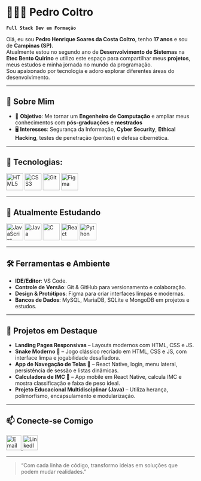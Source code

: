 # 👨🏻‍💻 Pedro Coltro  

**`Full Stack Dev em Formação`**

Olá, eu sou **Pedro Henrique Soares da Costa Coltro**, tenho **17 anos** e sou de **Campinas (SP)**.  
Atualmente estou no segundo ano de **Desenvolvimento de Sistemas** na **Etec Bento Quirino** e utilizo este espaço para compartilhar meus **projetos**, meus estudos e minha jornada no mundo da programação.  
Sou apaixonado por tecnologia e adoro explorar diferentes áreas do desenvolvimento.

---

## 🧩 Sobre Mim
- 🎯 **Objetivo**: Me tornar um **Engenheiro de Computação** e ampliar meus conhecimentos com **pós-graduações** e **mestrados**   
- 🖥️ **Interesses**: Segurança da Informação, **Cyber Security**, **Ethical Hacking**, testes de penetração (pentest) e defesa cibernética.

---

## 🚀 Tecnologias:

<p align="left">
  <img alt="HTML5" title="HTML5" width="45" src="https://cdn.jsdelivr.net/gh/devicons/devicon@latest/icons/html5/html5-original.svg"/>
  <img alt="CSS3" title="CSS3" width="45" src="https://cdn.jsdelivr.net/gh/devicons/devicon@latest/icons/css3/css3-original.svg"/>
  <img alt="Git" title="Git" width="45" src="https://cdn.jsdelivr.net/gh/devicons/devicon@latest/icons/git/git-original.svg"/>
  <img alt="Figma" title="Figma" width="45" src="https://cdn.jsdelivr.net/gh/devicons/devicon@latest/icons/figma/figma-original.svg"/>
</p>

---

## 🚀 Atualmente Estudando

<p align="left">
  <img alt="JavaScript" title="JavaScript" width="45" src="https://cdn.jsdelivr.net/gh/devicons/devicon@latest/icons/javascript/javascript-original.svg"/>
  <img alt="Java" title="Java" width="45" src="https://cdn.jsdelivr.net/gh/devicons/devicon@latest/icons/java/java-original-wordmark.svg"/>
  <img alt="C" title="C" width="45" src="https://cdn.jsdelivr.net/gh/devicons/devicon@latest/icons/c/c-original.svg"/>
  <img alt="React" title="React" width="45" src="https://cdn.jsdelivr.net/gh/devicons/devicon@latest/icons/react/react-original.svg"/>
  <img alt="Python" title="Python" width="45" src="https://cdn.jsdelivr.net/gh/devicons/devicon@latest/icons/python/python-original.svg"/>
</p>

---

## 🛠️ Ferramentas e Ambiente
- **IDE/Editor**: VS Code.
- **Controle de Versão**: Git & GitHub para versionamento e colaboração.  
- **Design & Protótipos**: Figma para criar interfaces limpas e modernas.  
- **Bancos de Dados**: MySQL, MariaDB, SQLite e MongoDB em projetos e estudos.

---

## 📂 Projetos em Destaque

- **Landing Pages Responsivas** – Layouts modernos com HTML, CSS e JS.  
- **Snake Moderno 🐍** – Jogo clássico recriado em HTML, CSS e JS, com interface limpa e jogabilidade desafiadora.  
- **App de Navegação de Telas 📱** – React Native, login, menu lateral, persistência de sessão e listas dinâmicas.  
- **Calculadora de IMC 📱** – App mobile em React Native, calcula IMC e mostra classificação e faixa de peso ideal.  
- **Projeto Educacional Multidisciplinar (Java)** – Utiliza herança, polimorfismo, encapsulamento e modularização.  

---

## 📫 Conecte-se Comigo
<p align="left">
  <a href="mailto:pedrocoltro.dev@gmail.com">
    <img alt="Email" width="40" src="https://cdn-icons-png.flaticon.com/512/732/732200.png"/>
  </a>
  <a href="www.linkedin.com/in/pedro-henrique-soares-da-costa-coltro-497833386" target="_blank">
    <img alt="LinkedIn" width="40" src="https://cdn.jsdelivr.net/gh/devicons/devicon/icons/linkedin/linkedin-original.svg"/>
  </a>
</p>

---

> “Com cada linha de código, transformo ideias em soluções que podem mudar realidades.”
